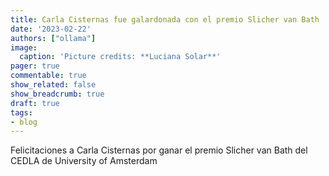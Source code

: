 ```yaml
---
title: Carla Cisternas fue galardonada con el premio Slicher van Bath
date: '2023-02-22'
authors: ["ollama"]
image:
  caption: 'Picture credits: **Luciana Solar**'
pager: true
commentable: true
show_related: false
show_breadcrumb: true
draft: true
tags:
- blog
---
```


Felicitaciones a Carla Cisternas por ganar el premio Slicher van Bath del CEDLA de University of Amsterdam

<!--more-->

